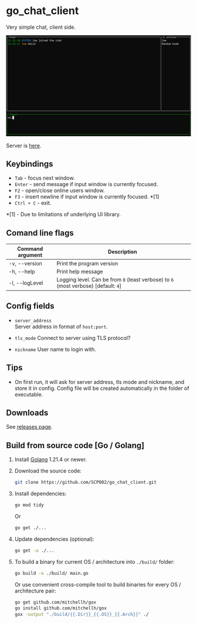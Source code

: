 # go_chat_client

Very simple chat, client side.

![Screenshot 1](screenshot_1.png "Screenshot 1")

Server is [here](https://github.com/SCP002/go_chat_server).

## Keybindings

* `Tab` - focus next window.
* `Enter` - send message if input window is currently focused.
* `F2` - open/close online users window.
* `F3` - insert newline if input window is currently focused. \*[1]
* `Ctrl + C` - exit.

\*[1] - Due to limitations of underlying UI library.

## Comand line flags

| Command argument     | Description                                                                         |
| -------------------- | ----------------------------------------------------------------------------------- |
| -v, --version        | Print the program version                                                           |
| -h, --help           | Print help message                                                                  |
| -l, --logLevel       | Logging level. Can be from `0` (least verbose) to `6` (most verbose) [default: `4`] |

## Config fields

* `server_address`  
  Server address in format of `host:port`.

* `tls_mode`
  Connect to server using TLS protocol?

* `nickname`
  User name to login with.

## Tips

* On first run, it will ask for server address, tls mode and nickname, and store it in config.
  Config file will be created automatically in the folder of executable.

## Downloads

See [releases page](https://github.com/SCP002/go_chat_client/releases).

## Build from source code [Go / Golang]

1. Install [Golang](https://golang.org/) 1.21.4 or newer.

2. Download the source code:  

    ```sh
    git clone https://github.com/SCP002/go_chat_client.git
    ```

3. Install dependencies:

    ```sh
    go mod tidy
    ```

    Or

    ```sh
    go get ./...
    ```

4. Update dependencies (optional):

    ```sh
    go get -u ./...
    ```

5. To build a binary for current OS / architecture into `./build/` folder:

    ```sh
    go build -o ./build/ main.go
    ```

    Or use convenient cross-compile tool to build binaries for every OS / architecture pair:

    ```sh
    go get github.com/mitchellh/gox
    go install github.com/mitchellh/gox
    gox -output "./build/{{.Dir}}_{{.OS}}_{{.Arch}}" ./
    ```
